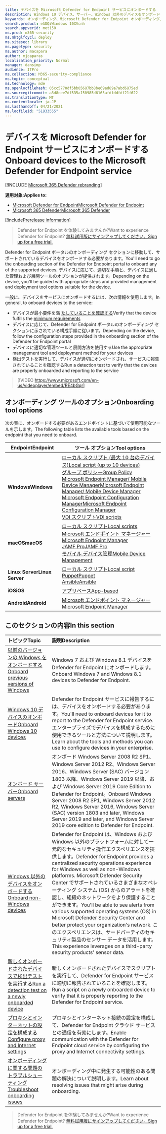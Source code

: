 ```yaml
---
title: デバイスを Microsoft Defender for Endpoint サービスにオンボードする
description: Windows 10 デバイス、サーバー、Windows 以外のデバイスをオンボードし、検出テストを実行する方法について学習します。
keywords: オンボーディング、Microsoft Defender for Endpoint オンボーディング、sccm、グループ ポリシー、mdm、ローカル スクリプト、検出テスト
search.product: eADQiWindows 10XVcnh
search.appverid: met150
ms.prod: m365-security
ms.mktglfcycl: deploy
ms.sitesec: library
ms.pagetype: security
ms.author: macapara
author: mjcaparas
localization_priority: Normal
manager: dansimp
audience: ITPro
ms.collection: M365-security-compliance
ms.topic: conceptual
ms.technology: mde
ms.openlocfilehash: 05cc5770df5bb05687bb8be69ad89a7abd6875ed
ms.sourcegitcommit: a8d8cee7df535a150985d6165afdfddfdf21f622
ms.translationtype: MT
ms.contentlocale: ja-JP
ms.lasthandoff: 04/21/2021
ms.locfileid: "51933555"
---
```

# <a name="onboard-devices-to-the-microsoft-defender-for-endpoint-service"></a><span data-ttu-id="471cd-104">デバイスを Microsoft Defender for Endpoint サービスにオンボードする</span><span class="sxs-lookup"><span data-stu-id="471cd-104">Onboard devices to the Microsoft Defender for Endpoint service</span></span>

[!INCLUDE [Microsoft 365 Defender rebranding](../../includes/microsoft-defender.md)]

<span data-ttu-id="471cd-105">**適用対象:**</span><span class="sxs-lookup"><span data-stu-id="471cd-105">**Applies to:**</span></span>
- [<span data-ttu-id="471cd-106">Microsoft Defender for Endpoint</span><span class="sxs-lookup"><span data-stu-id="471cd-106">Microsoft Defender for Endpoint</span></span>](https://go.microsoft.com/fwlink/p/?linkid=2154037)
- [<span data-ttu-id="471cd-107">Microsoft 365 Defender</span><span class="sxs-lookup"><span data-stu-id="471cd-107">Microsoft 365 Defender</span></span>](https://go.microsoft.com/fwlink/?linkid=2118804)

[!include[Prerelease information](../../includes/prerelease.md)]

><span data-ttu-id="471cd-108">Defender for Endpoint を体験してみませんか?</span><span class="sxs-lookup"><span data-stu-id="471cd-108">Want to experience Defender for Endpoint?</span></span> [<span data-ttu-id="471cd-109">無料試用版にサインアップしてください。</span><span class="sxs-lookup"><span data-stu-id="471cd-109">Sign up for a free trial.</span></span>](https://www.microsoft.com/microsoft-365/windows/microsoft-defender-atp?ocid=docs-wdatp-onboardconfigure-abovefoldlink)

<span data-ttu-id="471cd-110">Defender for Endpoint ポータルのオンボーディング セクションに移動して、サポートされているデバイスをオンボードする必要があります。</span><span class="sxs-lookup"><span data-stu-id="471cd-110">You'll need to go the onboarding section of the Defender for Endpoint portal to onboard any of the supported devices.</span></span> <span data-ttu-id="471cd-111">デバイスに応じて、適切な手順と、デバイスに適した管理および展開ツールのオプションが提供されます。</span><span class="sxs-lookup"><span data-stu-id="471cd-111">Depending on the device, you'll be guided with appropriate steps and provided management and deployment tool options suitable for the device.</span></span> 

<span data-ttu-id="471cd-112">一般に、デバイスをサービスにオンボードするには、次の情報を使用します。</span><span class="sxs-lookup"><span data-stu-id="471cd-112">In general, to onboard devices to the service:</span></span>

- <span data-ttu-id="471cd-113">デバイスが最小要件を満 [たしていることを確認する](minimum-requirements.md)</span><span class="sxs-lookup"><span data-stu-id="471cd-113">Verify that the device fulfills the [minimum requirements](minimum-requirements.md)</span></span>
- <span data-ttu-id="471cd-114">デバイスに応じて、Defender for Endpoint ポータルのオンボーディング セクションに示されている構成手順に従います。</span><span class="sxs-lookup"><span data-stu-id="471cd-114">Depending on the device, follow the configuration steps provided in the onboarding section of the Defender for Endpoint portal</span></span>
- <span data-ttu-id="471cd-115">デバイスに適切な管理ツールと展開方法を使用する</span><span class="sxs-lookup"><span data-stu-id="471cd-115">Use the appropriate management tool and deployment method for your devices</span></span>
- <span data-ttu-id="471cd-116">検出テストを実行して、デバイスが適切にオンボードされ、サービスに報告されていることを確認する</span><span class="sxs-lookup"><span data-stu-id="471cd-116">Run a detection test to verify that the devices are properly onboarded and reporting to the service</span></span>

>[!VIDEO https://www.microsoft.com/en-us/videoplayer/embed/RE4bGqr]

## <a name="onboarding-tool-options"></a><span data-ttu-id="471cd-117">オンボーディング ツールのオプション</span><span class="sxs-lookup"><span data-stu-id="471cd-117">Onboarding tool options</span></span>
<span data-ttu-id="471cd-118">次の表に、オンボードする必要があるエンドポイントに基づいて使用可能なツールを示します。</span><span class="sxs-lookup"><span data-stu-id="471cd-118">The following table lists the available tools based on the endpoint that you need to onboard.</span></span>

| <span data-ttu-id="471cd-119">Endpoint</span><span class="sxs-lookup"><span data-stu-id="471cd-119">Endpoint</span></span>     | <span data-ttu-id="471cd-120">ツール オプション</span><span class="sxs-lookup"><span data-stu-id="471cd-120">Tool options</span></span>                       |
|--------------|------------------------------------------|
| <span data-ttu-id="471cd-121">**Windows**</span><span class="sxs-lookup"><span data-stu-id="471cd-121">**Windows**</span></span>  |  [<span data-ttu-id="471cd-122">ローカル スクリプト (最大 10 台のデバイス)</span><span class="sxs-lookup"><span data-stu-id="471cd-122">Local script (up to 10 devices)</span></span>](configure-endpoints-script.md) <br>  [<span data-ttu-id="471cd-123">グループ ポリシー</span><span class="sxs-lookup"><span data-stu-id="471cd-123">Group Policy</span></span>](configure-endpoints-gp.md) <br>  [<span data-ttu-id="471cd-124">Microsoft Endpoint Manager/ Mobile Device Manager</span><span class="sxs-lookup"><span data-stu-id="471cd-124">Microsoft Endpoint Manager/ Mobile Device Manager</span></span>](configure-endpoints-mdm.md) <br>   [<span data-ttu-id="471cd-125">Microsoft Endpoint Configuration Manager</span><span class="sxs-lookup"><span data-stu-id="471cd-125">Microsoft Endpoint Configuration Manager</span></span>](configure-endpoints-sccm.md) <br> [<span data-ttu-id="471cd-126">VDI スクリプト</span><span class="sxs-lookup"><span data-stu-id="471cd-126">VDI scripts</span></span>](configure-endpoints-vdi.md)   |
| <span data-ttu-id="471cd-127">**macOS**</span><span class="sxs-lookup"><span data-stu-id="471cd-127">**macOS**</span></span>    | [<span data-ttu-id="471cd-128">ローカル スクリプト</span><span class="sxs-lookup"><span data-stu-id="471cd-128">Local scripts</span></span>](mac-install-manually.md) <br> [<span data-ttu-id="471cd-129">Microsoft エンドポイント マネージャー</span><span class="sxs-lookup"><span data-stu-id="471cd-129">Microsoft Endpoint Manager</span></span>](mac-install-with-intune.md) <br> [<span data-ttu-id="471cd-130">JAMF Pro</span><span class="sxs-lookup"><span data-stu-id="471cd-130">JAMF Pro</span></span>](mac-install-with-jamf.md) <br> [<span data-ttu-id="471cd-131">モバイル デバイス管理</span><span class="sxs-lookup"><span data-stu-id="471cd-131">Mobile Device Management</span></span>](mac-install-with-other-mdm.md) |
| <span data-ttu-id="471cd-132">**Linux Server**</span><span class="sxs-lookup"><span data-stu-id="471cd-132">**Linux Server**</span></span> | [<span data-ttu-id="471cd-133">ローカル スクリプト</span><span class="sxs-lookup"><span data-stu-id="471cd-133">Local script</span></span>](linux-install-manually.md) <br> [<span data-ttu-id="471cd-134">Puppet</span><span class="sxs-lookup"><span data-stu-id="471cd-134">Puppet</span></span>](linux-install-with-puppet.md) <br> [<span data-ttu-id="471cd-135">Ansible</span><span class="sxs-lookup"><span data-stu-id="471cd-135">Ansible</span></span>](linux-install-with-ansible.md)|
| <span data-ttu-id="471cd-136">**iOS**</span><span class="sxs-lookup"><span data-stu-id="471cd-136">**iOS**</span></span>      | [<span data-ttu-id="471cd-137">アプリベース</span><span class="sxs-lookup"><span data-stu-id="471cd-137">App-based</span></span>](ios-install.md)                                |
| <span data-ttu-id="471cd-138">**Android**</span><span class="sxs-lookup"><span data-stu-id="471cd-138">**Android**</span></span>  | [<span data-ttu-id="471cd-139">Microsoft エンドポイント マネージャー</span><span class="sxs-lookup"><span data-stu-id="471cd-139">Microsoft Endpoint Manager</span></span>](android-intune.md)               | 




## <a name="in-this-section"></a><span data-ttu-id="471cd-140">このセクションの内容</span><span class="sxs-lookup"><span data-stu-id="471cd-140">In this section</span></span>
<span data-ttu-id="471cd-141">トピック</span><span class="sxs-lookup"><span data-stu-id="471cd-141">Topic</span></span> | <span data-ttu-id="471cd-142">説明</span><span class="sxs-lookup"><span data-stu-id="471cd-142">Description</span></span>
:---|:---
[<span data-ttu-id="471cd-143">以前のバージョンの Windows をオンボードする</span><span class="sxs-lookup"><span data-stu-id="471cd-143">Onboard previous versions of Windows</span></span>](onboard-downlevel.md)| <span data-ttu-id="471cd-144">Windows 7 および Windows 8.1 デバイスを Defender for Endpoint にオンボードします。</span><span class="sxs-lookup"><span data-stu-id="471cd-144">Onboard Windows 7 and Windows 8.1 devices to Defender for Endpoint.</span></span> 
[<span data-ttu-id="471cd-145">Windows 10 デバイスのオンボード</span><span class="sxs-lookup"><span data-stu-id="471cd-145">Onboard Windows 10 devices</span></span>](configure-endpoints.md) | <span data-ttu-id="471cd-146">Defender for Endpoint サービスに報告するには、デバイスをオンボードする必要があります。</span><span class="sxs-lookup"><span data-stu-id="471cd-146">You'll need to onboard devices for it to report to the Defender for Endpoint service.</span></span> <span data-ttu-id="471cd-147">エンタープライズでデバイスを構成するために使用できるツールと方法について説明します。</span><span class="sxs-lookup"><span data-stu-id="471cd-147">Learn about the tools and methods you can use to configure devices in your enterprise.</span></span>
[<span data-ttu-id="471cd-148">オンボード サーバー</span><span class="sxs-lookup"><span data-stu-id="471cd-148">Onboard servers</span></span>](configure-server-endpoints.md) |  <span data-ttu-id="471cd-149">オンボード Windows Server 2008 R2 SP1、Windows Server 2012 R2、Windows Server 2016、Windows Server (SAC) バージョン 1803 以降、Windows Server 2019 以降、および Windows Server 2019 Core Edition to Defender for Endpoint。</span><span class="sxs-lookup"><span data-stu-id="471cd-149">Onboard Windows Server 2008 R2 SP1, Windows Server 2012 R2, Windows Server 2016, Windows Server (SAC) version 1803 and later, Windows Server 2019 and later, and Windows Server 2019 core edition to Defender for Endpoint.</span></span>
[<span data-ttu-id="471cd-150">Windows 以外のデバイスをオンボードする</span><span class="sxs-lookup"><span data-stu-id="471cd-150">Onboard non-Windows devices</span></span>](configure-endpoints-non-windows.md) | <span data-ttu-id="471cd-151">Defender for Endpoint は、Windows および Windows 以外のプラットフォームに対して一元的なセキュリティ操作エクスペリエンスを提供します。</span><span class="sxs-lookup"><span data-stu-id="471cd-151">Defender for Endpoint provides a centralized security operations experience for Windows as well as non-Windows platforms.</span></span> <span data-ttu-id="471cd-152">Microsoft Defender Security Center でサポートされているさまざまなオペレーティング システム (OS) からのアラートを確認し、組織のネットワークをより保護することができます。</span><span class="sxs-lookup"><span data-stu-id="471cd-152">You'll be able to see alerts from various supported operating systems (OS) in Microsoft Defender Security Center and better protect your organization's network.</span></span> <span data-ttu-id="471cd-153">このエクスペリエンスは、サードパーティのセキュリティ製品のセンサー データを活用します。</span><span class="sxs-lookup"><span data-stu-id="471cd-153">This experience leverages on a third-party security products' sensor data.</span></span> 
[<span data-ttu-id="471cd-154">新しくオンボードされたデバイスで検出テストを実行する</span><span class="sxs-lookup"><span data-stu-id="471cd-154">Run a detection test on a newly onboarded device</span></span>](run-detection-test.md) | <span data-ttu-id="471cd-155">新しくオンボードされたデバイスでスクリプトを実行して、Defender for Endpoint サービスに適切に報告されていることを確認します。</span><span class="sxs-lookup"><span data-stu-id="471cd-155">Run a script on a newly onboarded device to verify that it is properly reporting to the Defender for Endpoint service.</span></span>
[<span data-ttu-id="471cd-156">プロキシとインターネットの設定を構成する</span><span class="sxs-lookup"><span data-stu-id="471cd-156">Configure proxy and Internet settings</span></span>](configure-proxy-internet.md)| <span data-ttu-id="471cd-157">プロキシとインターネット接続の設定を構成して、Defender for Endpoint クラウド サービスとの通信を有効にします。</span><span class="sxs-lookup"><span data-stu-id="471cd-157">Enable communication with the Defender for Endpoint cloud service by configuring the proxy and Internet connectivity settings.</span></span>
[<span data-ttu-id="471cd-158">オンボーディングに関する問題のトラブルシューティング</span><span class="sxs-lookup"><span data-stu-id="471cd-158">Troubleshoot onboarding issues</span></span>](troubleshoot-onboarding.md) | <span data-ttu-id="471cd-159">オンボーディング中に発生する可能性のある問題の解決について説明します。</span><span class="sxs-lookup"><span data-stu-id="471cd-159">Learn about resolving issues that might arise during onboarding.</span></span>

><span data-ttu-id="471cd-160">Defender for Endpoint を体験してみませんか?</span><span class="sxs-lookup"><span data-stu-id="471cd-160">Want to experience Defender for Endpoint?</span></span> [<span data-ttu-id="471cd-161">無料試用版にサインアップしてください。</span><span class="sxs-lookup"><span data-stu-id="471cd-161">Sign up for a free trial.</span></span>](https://www.microsoft.com/microsoft-365/windows/microsoft-defender-atp?ocid=docs-wdatp-onboardconfigure-belowfoldlink)
